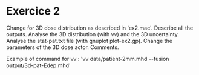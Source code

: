 # Exercice 2



Change for 3D dose distribution as described in 'ex2.mac'. Describe all the outputs. Analyse the 3D distribution (with vv) and the 3D uncertainty. Analyse the stat-pat.txt file (with gnuplot plot-ex2.gp). Change the parameters of the 3D dose actor. Comments.

Example of command for vv : 'vv data/patient-2mm.mhd --fusion output/3d-pat-Edep.mhd'

